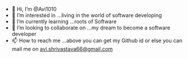 - 👋 Hi, I’m @Avi1010
- 👀 I’m interested in ...living in the world of software developing
- 🌱 I’m currently learning ...roots of Software
- 💞️ I’m looking to collaborate on ...my dream to become a software developer
- 📫 How to reach me ...above you can get my Github id or else you can mail me on avi.shrivastava66@gmail.com

<!---
Avi1010/Avi1010 is a ✨ special ✨ repository because its `README.md` (this file) appears on your GitHub profile.
You can click the Preview link to take a look at your changes.
--->

